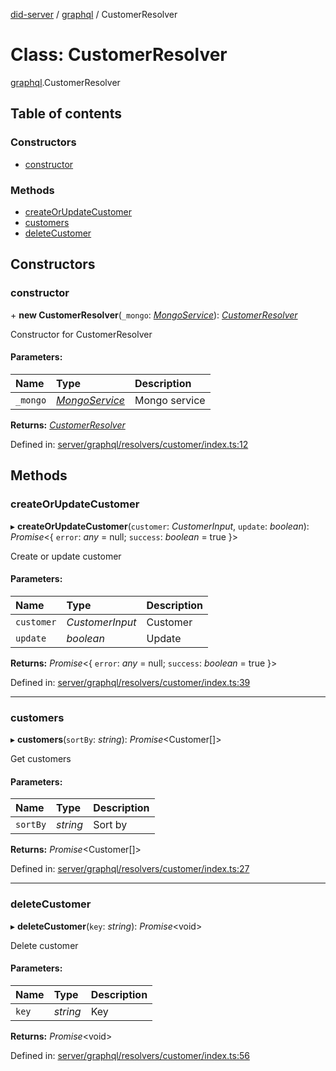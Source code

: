 [did-server](../README.md) / [graphql](../modules/graphql.md) / CustomerResolver

# Class: CustomerResolver

[graphql](../modules/graphql.md).CustomerResolver

## Table of contents

### Constructors

- [constructor](graphql.customerresolver.md#constructor)

### Methods

- [createOrUpdateCustomer](graphql.customerresolver.md#createorupdatecustomer)
- [customers](graphql.customerresolver.md#customers)
- [deleteCustomer](graphql.customerresolver.md#deletecustomer)

## Constructors

### constructor

\+ **new CustomerResolver**(`_mongo`: [*MongoService*](services.mongoservice.md)): [*CustomerResolver*](graphql.customerresolver.md)

Constructor for CustomerResolver

#### Parameters:

Name | Type | Description |
:------ | :------ | :------ |
`_mongo` | [*MongoService*](services.mongoservice.md) | Mongo service    |

**Returns:** [*CustomerResolver*](graphql.customerresolver.md)

Defined in: [server/graphql/resolvers/customer/index.ts:12](https://github.com/Puzzlepart/did/blob/aeb1fcc9/server/graphql/resolvers/customer/index.ts#L12)

## Methods

### createOrUpdateCustomer

▸ **createOrUpdateCustomer**(`customer`: *CustomerInput*, `update`: *boolean*): *Promise*<{ `error`: *any* = null; `success`: *boolean* = true }\>

Create or update customer

#### Parameters:

Name | Type | Description |
:------ | :------ | :------ |
`customer` | *CustomerInput* | Customer   |
`update` | *boolean* | Update    |

**Returns:** *Promise*<{ `error`: *any* = null; `success`: *boolean* = true }\>

Defined in: [server/graphql/resolvers/customer/index.ts:39](https://github.com/Puzzlepart/did/blob/aeb1fcc9/server/graphql/resolvers/customer/index.ts#L39)

___

### customers

▸ **customers**(`sortBy`: *string*): *Promise*<Customer[]\>

Get customers

#### Parameters:

Name | Type | Description |
:------ | :------ | :------ |
`sortBy` | *string* | Sort by    |

**Returns:** *Promise*<Customer[]\>

Defined in: [server/graphql/resolvers/customer/index.ts:27](https://github.com/Puzzlepart/did/blob/aeb1fcc9/server/graphql/resolvers/customer/index.ts#L27)

___

### deleteCustomer

▸ **deleteCustomer**(`key`: *string*): *Promise*<void\>

Delete customer

#### Parameters:

Name | Type | Description |
:------ | :------ | :------ |
`key` | *string* | Key    |

**Returns:** *Promise*<void\>

Defined in: [server/graphql/resolvers/customer/index.ts:56](https://github.com/Puzzlepart/did/blob/aeb1fcc9/server/graphql/resolvers/customer/index.ts#L56)
